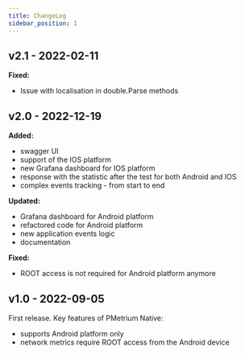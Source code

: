 ```yaml
---
title: ChangeLog
sidebar_position: 1
---
```


## v2.1 - 2022-02-11
**Fixed:**
- Issue with localisation in double.Parse methods

## v2.0 - 2022-12-19
**Added:**
- swagger UI
- support of the IOS platform
- new Grafana dashboard for IOS platform
- response with the statistic after the test for both Android and IOS
- complex events tracking - from start to end

**Updated:**
- Grafana dashboard for Android platform
- refactored code for Android platform
- new application events logic
- documentation

**Fixed:**
- ROOT access is not required for Android platform anymore

## v1.0 - 2022-09-05
First release. Key features of PMetrium Native:
- supports Android platform only
- network metrics require ROOT access from the Android device

